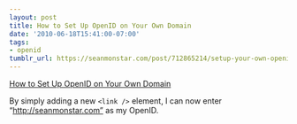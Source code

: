 ```yaml
---
layout: post
title: How to Set Up OpenID on Your Own Domain
date: '2010-06-18T15:41:00-07:00'
tags:
- openid
tumblr_url: https://seanmonstar.com/post/712865214/setup-your-own-openid
---
```

[How to Set Up OpenID on Your Own Domain](http://smarterware.org/6286/how-to-set-up-openid-on-your-own-domain)  

By simply adding a new `<link />` element, I can now enter “http://seanmonstar.com” as my OpenID.

